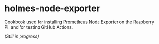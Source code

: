 # holmes-node-exporter

Cookbook used for installing [Prometheus Node Exporter](https://github.com/prometheus/node_exporter) on the Raspberry Pi, and for testing GitHub Actions.

*(Still in progress)*